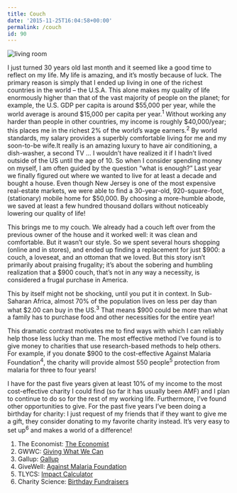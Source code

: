 ```yaml
---
title: Couch
date: '2015-11-25T16:04:58+00:00'
permalink: /couch
id: 90
---
```


![living room](/img/livingroom.jpg)

I just turned 30 years old last month and it seemed like a good time to reflect on my life. My life is amazing, and it’s mostly because of luck. The primary reason is simply that I ended up living in one of the richest countries in the world – the U.S.A. This alone makes my quality of life enormously higher than that of the vast majority of people on the planet; for example, the U.S. GDP per capita is around $55,000 per year, while the world average is around $15,000 per capita per year.<sup>1</sup> Without working any harder than people in other countries, my income is roughly $40,000/year; this places me in the richest 2% of the world’s wage earners.<sup>2</sup> By world standards, my salary provides a superbly comfortable living for me and my soon-to-be wife.It really is an amazing luxury to have air conditioning, a dish-washer, a second TV … I wouldn’t have realized it if I hadn’t lived outside of the US until the age of 10. So when I consider spending money on myself, I am often guided by the question “what is enough?” Last year we finally figured out where we wanted to live for at least a decade and bought a house. Even though New Jersey is one of the most expensive real-estate markets, we were able to find a 30-year-old, 920-square-foot, (stationary) mobile home for $50,000. By choosing a more-humble abode, we saved at least a few hundred thousand dollars without noticeably lowering our quality of life!

This brings me to my couch. We already had a couch left over from the previous owner of the house and it worked well: it was clean and comfortable. But it wasn’t our style. So we spent several hours shopping (online and in stores), and ended up finding a replacement for just $900: a couch, a loveseat, and an ottoman that we loved. But this story isn’t primarily about praising frugality; it’s about the sobering and humbling realization that a $900 couch, that’s not in any way a necessity, is considered a frugal purchase in America.

This by itself might not be shocking, until you put it in context. In Sub-Saharan Africa, almost 70% of the population lives on less per day than what $2.00 can buy in the US.<sup>3</sup> That means $900 could be more than what a family has to purchase food and other necessities for the entire year!

This dramatic contrast motivates me to find ways with which I can reliably help those less lucky than me. The most effective method I’ve found is to give money to charities that use research-based methods to help others. For example, if you donate $900 to the cost-effective Against Malaria Foundation<sup>4</sup>, the charity will provide almost 550 people<sup>5</sup> protection from malaria for three to four years!

I have for the past five years given at least 10% of my income to the most cost-effective charity I could find (so far it has usually been AMF) and I plan to continue to do so for the rest of my working life. Furthermore, I’ve found other opportunities to give. For the past five years I’ve been doing a birthday for charity: I just request of my friends that if they want to give me a gift, they consider donating to my favorite charity instead. It’s very easy to set up<sup>6</sup> and makes a world of a difference!



1. The Economist: [The Economist](http://cdn.static-economist.com/sites/default/files/imagecache/original-size/images/print-edition/20140503_FNC982_0.png)</div>
2. GWWC: [Giving What We Can](https://www.givingwhatwecan.org/get-involved/how-rich-am-i?country=US&income=40000&adults=1&children=0)
3. Gallup: [Gallup](http://www.gallup.com/poll/166565/one-five-worldwide-living-extreme-poverty.aspx)
4. GiveWell: [Against Malaria Foundation](http://www.givewell.org/international/top-charities/amf)
5. TLYCS: [Impact Calculator](http://www.thelifeyoucansave.org/Impact-Calculator)
6. Charity Science: [Birthday Fundraisers](http://www.charityscience.com/birthday-fundraisers.html)


